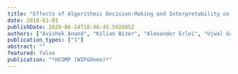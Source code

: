 ```yaml
---
title: "Effects of Algorithmic Decision-Making and Interpretability on Human Behavior: Experiments using Crowdsourcing."
date: 2018-01-01
publishDate: 2020-06-14T18:46:45.592605Z
authors: ["Avishek Anand", "Kilian Bizer", "Alexander Erlei", "Ujwal Gadiraju", "Christian Heinze", "Lukas Meub", "Wolfgang Nejdl", "Bjoern Steinroetter"]
publication_types: ["1"]
abstract: ""
featured: false
publication: "*HCOMP (WIP&Demo)*"
---
```



